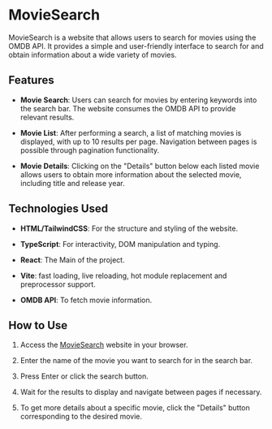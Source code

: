 # MovieSearch

MovieSearch is a website that allows users to search for movies using the OMDB API. It provides a simple and user-friendly interface to search for and obtain information about a wide variety of movies.

## Features

- **Movie Search**: Users can search for movies by entering keywords into the search bar. The website consumes the OMDB API to provide relevant results.
  
- **Movie List**: After performing a search, a list of matching movies is displayed, with up to 10 results per page. Navigation between pages is possible through pagination functionality.
  
- **Movie Details**: Clicking on the "Details" button below each listed movie allows users to obtain more information about the selected movie, including title and release year.

## Technologies Used

- **HTML/TailwindCSS**: For the structure and styling of the website.
  
- **TypeScript**: For interactivity, DOM manipulation and typing.

- **React**: The Main of the project.

- **Vite**: fast loading, live reloading, hot module replacement and preprocessor support.

- **OMDB API**: To fetch movie information.

## How to Use

1. Access the [MovieSearch](https://example.com) website in your browser.
  
2. Enter the name of the movie you want to search for in the search bar.
  
3. Press Enter or click the search button.
  
4. Wait for the results to display and navigate between pages if necessary.
  
5. To get more details about a specific movie, click the "Details" button corresponding to the desired movie.

